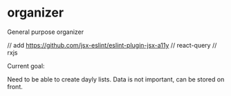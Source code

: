 # organizer

General purpose organizer

// add https://github.com/jsx-eslint/eslint-plugin-jsx-a11y
// react-query
// rxjs

Current goal:

Need to be able to create dayly lists. Data is not important, can be stored on front.

